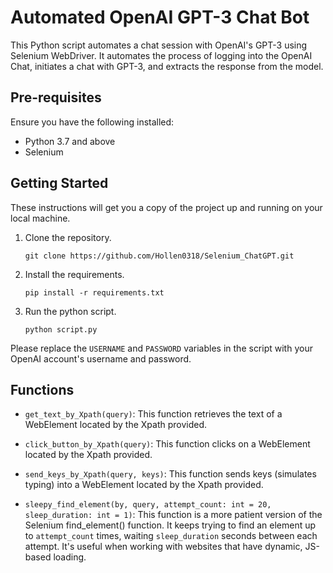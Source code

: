 # Automated OpenAI GPT-3 Chat Bot

This Python script automates a chat session with OpenAI's GPT-3 using Selenium WebDriver. It automates the process of logging into the OpenAI Chat, initiates a chat with GPT-3, and extracts the response from the model.

## Pre-requisites

Ensure you have the following installed:

- Python 3.7 and above
- Selenium
## Getting Started

These instructions will get you a copy of the project up and running on your local machine.

1. Clone the repository.

   `git clone https://github.com/Hollen0318/Selenium_ChatGPT.git`

2. Install the requirements.

   `pip install -r requirements.txt`

3. Run the python script.

   `python script.py`

Please replace the `USERNAME` and `PASSWORD` variables in the script with your OpenAI account's username and password.

## Functions

- `get_text_by_Xpath(query)`: This function retrieves the text of a WebElement located by the Xpath provided.

- `click_button_by_Xpath(query)`: This function clicks on a WebElement located by the Xpath provided.

- `send_keys_by_Xpath(query, keys)`: This function sends keys (simulates typing) into a WebElement located by the Xpath provided.

- `sleepy_find_element(by, query, attempt_count: int = 20, sleep_duration: int = 1)`: This function is a more patient version of the Selenium find_element() function. It keeps trying to find an element up to `attempt_count` times, waiting `sleep_duration` seconds between each attempt. It's useful when working with websites that have dynamic, JS-based loading.
